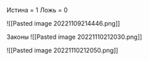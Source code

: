 Истина = 1
Ложь = 0

![[Pasted image 20221109214446.png]]


Законы 
![[Pasted image 20221110212030.png]]

![[Pasted image 20221110212050.png]]


